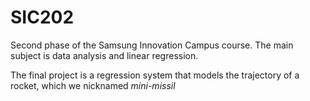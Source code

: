 # SIC202

Second phase of the Samsung Innovation Campus course. The main subject is data analysis and linear regression.

The final project is a regression system that models the trajectory of a rocket, which we nicknamed _mini-missil_
